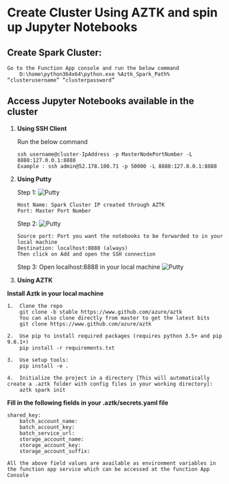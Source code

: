 # Create Cluster Using AZTK and spin up Jupyter Notebooks

## Create Spark Cluster:

    Go to the Function App console and run the below command 
        D:\home\python364x64\python.exe %Aztk_Spark_Path% “clusterusername” “clusterpassword”

## Access Jupyter Notebooks available in the cluster 

1.	**Using SSH Client**

    Run the below command

        ssh username@cluster-IpAddress -p MasterNodePortNumber -L 8888:127.0.0.1:8888
        Example : ssh admin@52.178.100.71 -p 50000 -L 8888:127.0.0.1:8888

2.	**Using Putty**

    Step 1:
        ![Putty](/img/Putty_1.png)

        Host Name: Spark Cluster IP created through AZTK
        Port: Master Port Number

    Step 2:
        ![Putty](/img/Putty_2.png)
        
        Source port: Port you want the notebooks to be forwarded to in your local machine
        Destination: localhost:8888 (always)
        Then click on Add and open the SSH connection 

    Step 3: Open localhost:8888 in your local machine
        ![Putty](/img/Putty_3.png)

3.	**Using AZTK**

**Install Aztk in your local machine**

    1.	Clone the repo
 		git clone -b stable https://www.github.com/azure/aztk
        You can also clone directly from master to get the latest bits
        git clone https://www.github.com/azure/aztk

    2.	Use pip to install required packages (requires python 3.5+ and pip 9.0.1+)
        pip install -r requirements.txt

    3.	Use setup tools:
        pip install -e .

    4.	Initialize the project in a directory [This will automatically create a .aztk folder with config files in your working directory]:
        aztk spark init
                                      
**Fill in the following fields in your .aztk/secrets.yaml file**

    shared_key:
    	batch_account_name:
        batch_account_key: 
        batch_service_url: 
     	storage_account_name: 
        storage_account_key: 
        storage_account_suffix: 

    All the above field values are available as environment variables in the function app service which can be accessed at the function App Console
